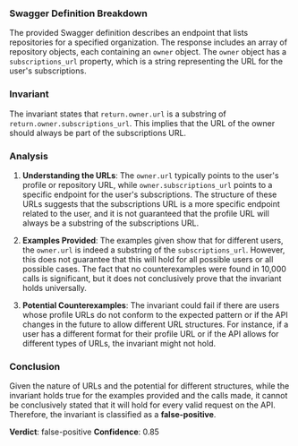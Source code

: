 ### Swagger Definition Breakdown
The provided Swagger definition describes an endpoint that lists repositories for a specified organization. The response includes an array of repository objects, each containing an `owner` object. The `owner` object has a `subscriptions_url` property, which is a string representing the URL for the user's subscriptions.

### Invariant
The invariant states that `return.owner.url` is a substring of `return.owner.subscriptions_url`. This implies that the URL of the owner should always be part of the subscriptions URL.

### Analysis
1. **Understanding the URLs**: The `owner.url` typically points to the user's profile or repository URL, while `owner.subscriptions_url` points to a specific endpoint for the user's subscriptions. The structure of these URLs suggests that the subscriptions URL is a more specific endpoint related to the user, and it is not guaranteed that the profile URL will always be a substring of the subscriptions URL.

2. **Examples Provided**: The examples given show that for different users, the `owner.url` is indeed a substring of the `subscriptions_url`. However, this does not guarantee that this will hold for all possible users or all possible cases. The fact that no counterexamples were found in 10,000 calls is significant, but it does not conclusively prove that the invariant holds universally.

3. **Potential Counterexamples**: The invariant could fail if there are users whose profile URLs do not conform to the expected pattern or if the API changes in the future to allow different URL structures. For instance, if a user has a different format for their profile URL or if the API allows for different types of URLs, the invariant might not hold.

### Conclusion
Given the nature of URLs and the potential for different structures, while the invariant holds true for the examples provided and the calls made, it cannot be conclusively stated that it will hold for every valid request on the API. Therefore, the invariant is classified as a **false-positive**. 

**Verdict**: false-positive
**Confidence**: 0.85
